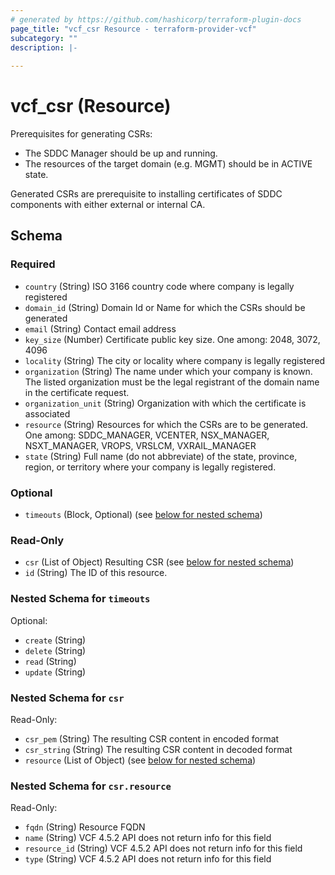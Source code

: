 ```yaml
---
# generated by https://github.com/hashicorp/terraform-plugin-docs
page_title: "vcf_csr Resource - terraform-provider-vcf"
subcategory: ""
description: |-
  
---
```


# vcf_csr (Resource)

Prerequisites for generating CSRs:
* The SDDC Manager should be up and running.
* The resources of the target domain (e.g. MGMT) should be in ACTIVE state.

Generated CSRs are prerequisite to installing certificates of SDDC components with either
external or internal CA.

<!-- schema generated by tfplugindocs -->
## Schema

### Required

- `country` (String) ISO 3166 country code where company is legally registered
- `domain_id` (String) Domain Id or Name for which the CSRs should be generated
- `email` (String) Contact email address
- `key_size` (Number) Certificate public key size. One among: 2048, 3072, 4096
- `locality` (String) The city or locality where company is legally registered
- `organization` (String) The name under which your company is known. The listed organization must be the legal registrant of the domain name in the certificate request.
- `organization_unit` (String) Organization with which the certificate is associated
- `resource` (String) Resources for which the CSRs are to be generated. One among: SDDC_MANAGER, VCENTER, NSX_MANAGER, NSXT_MANAGER, VROPS, VRSLCM, VXRAIL_MANAGER
- `state` (String) Full name (do not abbreviate) of the state, province, region, or territory where your company is legally registered.

### Optional

- `timeouts` (Block, Optional) (see [below for nested schema](#nestedblock--timeouts))

### Read-Only

- `csr` (List of Object) Resulting CSR (see [below for nested schema](#nestedatt--csr))
- `id` (String) The ID of this resource.

<a id="nestedblock--timeouts"></a>
### Nested Schema for `timeouts`

Optional:

- `create` (String)
- `delete` (String)
- `read` (String)
- `update` (String)


<a id="nestedatt--csr"></a>
### Nested Schema for `csr`

Read-Only:

- `csr_pem` (String) The resulting CSR content in encoded format
- `csr_string` (String) The resulting CSR content in decoded format
- `resource` (List of Object) (see [below for nested schema](#nestedobjatt--csr--resource))

<a id="nestedobjatt--csr--resource"></a>
### Nested Schema for `csr.resource`

Read-Only:

- `fqdn` (String) Resource FQDN
- `name` (String) VCF 4.5.2 API does not return info for this field
- `resource_id` (String) VCF 4.5.2 API does not return info for this field
- `type` (String) VCF 4.5.2 API does not return info for this field
